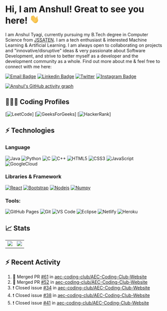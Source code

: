 # Hi, I am Anshul! Great to see you here! <img src="https://github.com/anshulty21/assets/blob/main/wave.gif" width="30px">

I am Anshul Tyagi, currently pursuing my B.Tech degree in Computer Science from [JSSATEN](https://www.jssaten.ac.in/). I am a tech enthusiast & interested Machine Learning & Artificial Learning. I am always open to collaborating on projects and "innovative/disruptive" ideas & very passionate about Software Development, and strive to better myself as a developer and the development community as a whole. Find out more about me & feel free to connect with me here:

[![Email Badge](https://img.shields.io/badge/-Email-c14438?style=flat-square&logo=Gmail&logoColor=white&link=mailto:anshultyagi454@gmail.com)](mailto:anshultyagi454@gmail.com)
[![Linkedin Badge](https://img.shields.io/badge/-LinkedIn-blue?style=flat-square&logo=Linkedin&logoColor=white&link=https://www.linkedin.com/in/anshulty21/)](https://www.linkedin.com/in/anshulty21/)
[![Twitter](https://img.shields.io/badge/Twitter-1DA1F2?style=flat-square&logo=twitter&logoColor=white)](https://twitter.com/roar122)
[![Instagram Badge](https://img.shields.io/badge/-Instagram-purple?style=flat-square&logo=instagram&logoColor=white&link=https://instagram.com/anshulty21/)](https://instagram.com/anshulty21)<!-- [![Hashnode Badge](https://img.shields.io/badge/-Hashnode-03a57a?style=flat-square&labelColor=000000&logo=Hashnode&link=https://thepranaygupta.hashnode.dev/)](https://thepranaygupta.hashnode.dev/) -->

<!-- [![Website Badge](https://img.shields.io/badge/-Portfolio-black?style=flat-square&logo=Wordpress&logoColor=white&link=https://thepranaygupta.github.io/)](https://thepranaygupta.github.io/) -->
<!-- [![Youtube Badge](https://img.shields.io/badge/-YouTube-darkred?style=flat-square&logo=youtube&logoColor=white&link=https://www.youtube.com/channel/channel_id)](https://www.youtube.com/channel/channel_id) -->

[![Anshul's GitHub activity graph](https://activity-graph.herokuapp.com/graph?username=anshulty21&theme=xcode)](https://github.com/anshulty21)

## 👨🏻‍💻 Coding Profiles

[![LeetCode](https://img.shields.io/badge/-LeetCode-FFA116?style=flat-square&logo=LeetCode&logoColor=black)]
[![GeeksForGeeks](https://img.shields.io/badge/-GeeksForGeeks-05CC47?style=flat-square&logo=GeeksForGeeks&logoColor=black)]
[![HackerRank](https://img.shields.io/badge/-HackerRank-2EC866?style=flat-square&logo=HackerRank&logoColor=white)]
## ⚡ Technologies

### Language

![Java](https://img.shields.io/badge/-java-E34A86?style=flat-square&logo=java)
![Python](https://img.shields.io/badge/-Python-black?style=flat-square&logo=Python)
![C](https://img.shields.io/badge/-C-00599C?style=flat-square&logo=c)
![C++](https://img.shields.io/badge/-C++-00599C?style=flat-square&logo=cplusplus)
![HTML5](https://img.shields.io/badge/-HTML5-E34F26?style=flat-square&logo=html5&logoColor=white)
![CSS3](https://img.shields.io/badge/-CSS3-1572B6?style=flat-square&logo=css3)
![JavaScript](https://img.shields.io/badge/-JavaScript-black?style=flat-square&logo=javascript)
![GoogleCloud](https://img.shields.io/badge/DEV-google-yellowgreen?style=flat-square&logo=google)

### Libraries & Framework

[![React](https://img.shields.io/badge/-React-black?style=flat-square&logo=react)](https://reactjs.org/)
[![Bootstrap](https://img.shields.io/badge/-Bootstrap-563D7C?style=flat-square&logo=bootstrap)](https://getbootstrap.com/)
[![Nodejs](https://img.shields.io/badge/-Nodejs-black?style=flat-square&logo=Node.js)](https://nodejs.org/)
[![Numpy](https://img.shields.io/badge/Numpy%20-%23013243.svg?logo=numpy&style=flat-square&logoColor=white)](https://numpy.org/)

### Tools:

![GitHub Pages](https://img.shields.io/badge/GitHub%20Pages-%23327FC7.svg?logo=github&style=flat-square&logoColor=white)
![Git](https://img.shields.io/badge/-Git-black?style=flat-square&logo=git)
![VS Code](https://img.shields.io/badge/-VS%20Code-007ACC?style=flat-square&logo=visual-studio-code)
![Eclipse](https://img.shields.io/badge/Eclipse-2C2255?style=flat-square&logo=eclipse&logoColor=white)
![Netlify](https://img.shields.io/badge/-Netlify-%2300C7B7?style=flat-square&logo=netlify&logoColor=ffffff)
![Heroku](https://img.shields.io/badge/Heroku%20-%23430098.svg?style=flat-square&logo=heroku&logoColor=white)<!-- ![DigitalOcean](https://img.shields.io/badge/-Digital%20Ocean-darkblue?style=flat-square&logo=digitalocean) -->

<!-- ![Amazon AWS](https://img.shields.io/badge/Amazon%20AWS-232F3E?style=flat-square&logo=amazon-aws)
![Microsoft Azure](https://img.shields.io/badge/Microsoft%20Azure-232F7E?style=flat-square&logo=microsoft-azure)
![Google Cloud](https://img.shields.io/badge/Google%20Cloud-black?style=flat-square&logo=google-cloud)
![Docker](https://img.shields.io/badge/-Docker-black?style=flat-square&logo=docker) -->
<!-- ![Postman](https://img.shields.io/badge/Postman-FF6C37?logo=postman&logoColor=white) -->

## 📈 Stats

<table>
<tr>
<td>
<img src="https://github-readme-stats.vercel.app/api?username=anshulty21&include_all_commits=true&count_private=true&show_icons=true&line_height=20&theme=tokyonight"/>
<td><img src="https://github-readme-stats.vercel.app/api/top-langs?username=anshulty21&show_icons=true&locale=en&layout=compact&theme=tokyonight" />
</td>
</tr>
</table>


## :zap: Recent Activity
<!--START_SECTION:activity-->
1. 🎉 Merged PR [#61](https://github.com/aec-coding-club/AEC-Coding-Club-Website/pull/61) in [aec-coding-club/AEC-Coding-Club-Website](https://github.com/aec-coding-club/AEC-Coding-Club-Website)
2. 🎉 Merged PR [#52](https://github.com/aec-coding-club/AEC-Coding-Club-Website/pull/52) in [aec-coding-club/AEC-Coding-Club-Website](https://github.com/aec-coding-club/AEC-Coding-Club-Website)
3. ❗️ Closed issue [#34](https://github.com/aec-coding-club/AEC-Coding-Club-Website/issues/34) in [aec-coding-club/AEC-Coding-Club-Website](https://github.com/aec-coding-club/AEC-Coding-Club-Website)
4. ❗️ Closed issue [#38](https://github.com/aec-coding-club/AEC-Coding-Club-Website/issues/38) in [aec-coding-club/AEC-Coding-Club-Website](https://github.com/aec-coding-club/AEC-Coding-Club-Website)
5. ❗️ Closed issue [#41](https://github.com/aec-coding-club/AEC-Coding-Club-Website/issues/41) in [aec-coding-club/AEC-Coding-Club-Website](https://github.com/aec-coding-club/AEC-Coding-Club-Website)
<!--END_SECTION:activity-->

<!-- Sauce: https://github.com/alexandresanlim/Badges4-README.md-Profile -->
